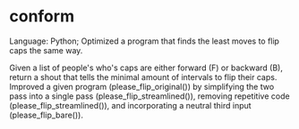 # conform
Language: Python; Optimized a program that finds the least moves to flip caps the same way.

Given a list of people's who's caps are either forward (F) or backward (B), return a shout that tells the minimal amount of intervals to flip their caps.
Improved a given program (please_flip_original()) by simplifying the two pass into a single pass (please_flip_streamlined()), removing repetitive code (please_flip_streamlined()), and incorporating a neutral third input (please_flip_bare()).
